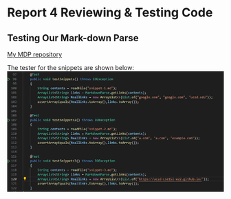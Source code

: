 # Report 4 Reviewing & Testing Code
## Testing Our Mark-down Parse
[My MDP repository](https://github.com/hoz006/Lab_Report_3_Our_MDP)

The tester for the snippets are shown below:
![Image](snippet_tester.png)
